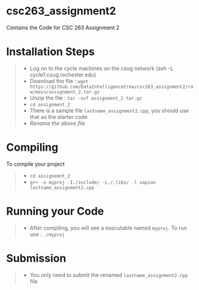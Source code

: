 # csc263_assignment2
Contains the Code for CSC 263 Assignment 2

# Installation Steps
> - Log on to the cycle machines on the csug network (ssh -L <username> cycle1.csug.rochester.edu)
> - Download the file : `wget https://github.com/DataIntelligenceCrew/csc263_assignment2/raw/main/assignment_2.tar.gz`
> - Unzip the file : `tar -xvf assignment_2.tar.gz`
> - `cd assignment_2`
> - There is a sample file `lastname_assignment2.cpp`, you should use that as the starter code
> - *Rename the above file*
  
# Compiling
To compile your project
> - `cd assignemnt_2`
> - `g++ -o myproj -I./include/ -L./.libs/ -l xapian lastname_assignment2.cpp`

# Running your Code
> - After compiling, you will see a executable named `myproj`. To run use : `./myproj`
  
# Submission
> - You only need to submit the renamed `lastname_assignment2.cpp` file
